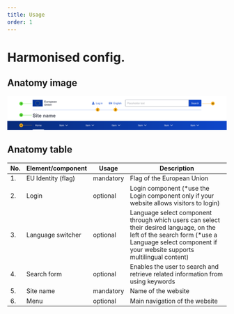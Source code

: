 ```yaml
---
title: Usage
order: 1
---
```

# Harmonised config.

## Anatomy image

![](/cms-images/eu-site-header-harmonised.png)

## Anatomy table

| No. | Element/component  | Usage     | Description                                                                                                                                                                                       |
| --- | ------------------ | --------- | ------------------------------------------------------------------------------------------------------------------------------------------------------------------------------------------------- |
| 1.  | EU Identity (flag) | mandatory | Flag of the European Union                                                                                                                                                                        |
| 2.  | Login              | optional  | Login component (\*use the Login component only if your website allows visitors to login)                                                                                                         |
| 3.  | Language switcher  | optional  | Language select component through which users can select their desired language, on the left of the search form (\*use a Language select component if your website supports multilingual content) |
| 4.  | Search form        | optional  | Enables the user to search and retrieve related information from using keywords                                                                                                                   |
| 5.  | Site name          | mandatory | Name of the website                                                                                                                                                                               |
| 6.  | Menu               | optional  | Main navigation of the website                                                                                                                                                                    |
